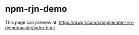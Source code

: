# npm-rjn-demo

This page can preview at: 
https://rawgit.com/crongjie/npm-rjn-demo/master/index.html
